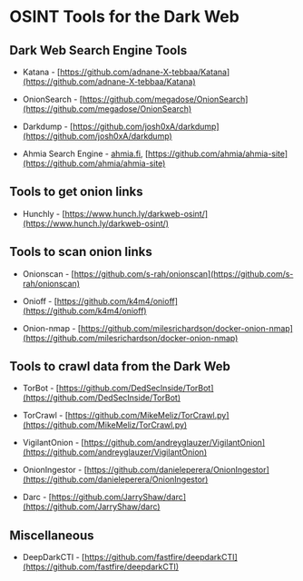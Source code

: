 # OSINT Tools for the Dark Web

## Dark Web Search Engine Tools

* Katana - [https://github.com/adnane-X-tebbaa/Katana](https://github.com/adnane-X-tebbaa/Katana)

* OnionSearch - [https://github.com/megadose/OnionSearch](https://github.com/megadose/OnionSearch)

* Darkdump - [https://github.com/josh0xA/darkdump](https://github.com/josh0xA/darkdump)

* Ahmia Search Engine - [ahmia.fi](http://ahmia.fi/), [https://github.com/ahmia/ahmia-site](https://github.com/ahmia/ahmia-site)

## Tools to get onion links

* Hunchly - [https://www.hunch.ly/darkweb-osint/](https://www.hunch.ly/darkweb-osint/)


## Tools to scan onion links

* Onionscan - [https://github.com/s-rah/onionscan](https://github.com/s-rah/onionscan)

* Onioff - [https://github.com/k4m4/onioff](https://github.com/k4m4/onioff)

* Onion-nmap - [https://github.com/milesrichardson/docker-onion-nmap](https://github.com/milesrichardson/docker-onion-nmap)


## Tools to crawl data from the Dark Web

* TorBot - [https://github.com/DedSecInside/TorBot](https://github.com/DedSecInside/TorBot)

* TorCrawl - [https://github.com/MikeMeliz/TorCrawl.py](https://github.com/MikeMeliz/TorCrawl.py)

* VigilantOnion - [https://github.com/andreyglauzer/VigilantOnion](https://github.com/andreyglauzer/VigilantOnion)

* OnionIngestor - [https://github.com/danieleperera/OnionIngestor](https://github.com/danieleperera/OnionIngestor)

* Darc - [https://github.com/JarryShaw/darc](https://github.com/JarryShaw/darc)

## Miscellaneous

* DeepDarkCTI - [https://github.com/fastfire/deepdarkCTI](https://github.com/fastfire/deepdarkCTI)
